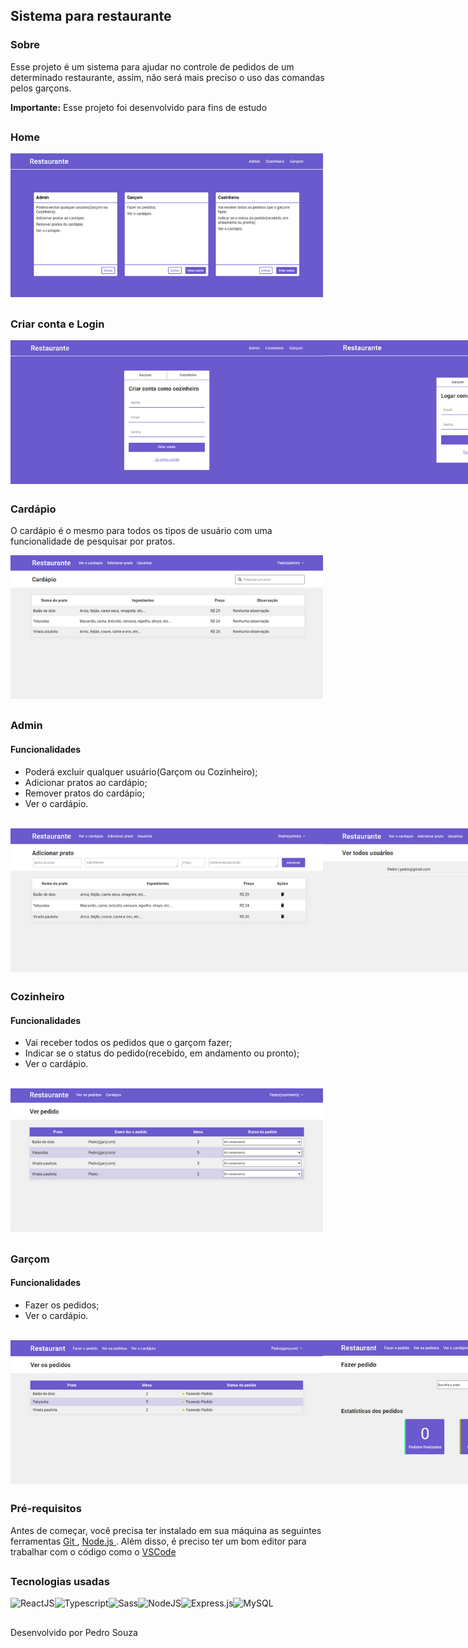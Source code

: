 ## Sistema para restaurante

### Sobre

<p> Esse projeto é um sistema para ajudar no controle de pedidos de um determinado restaurante, assim, não será mais preciso o uso das comandas pelos garçons. </p>
<span><strong>Importante:</strong> Esse projeto foi desenvolvido para fins de estudo</span>

##

### Home

<img src='./images-github/img-main.png' alt='Imagem home - 500x230' />

##

### Criar conta e Login

<div style='display: flex'>
  <img src='./images-github/img-register.png' alt='Cadastrar' />
  <img src='./images-github/img-login.png' alt='Login' />
</div>

##

### Cardápio

<p> O cardápio é o mesmo para todos os tipos de usuário com uma funcionalidade de pesquisar por pratos. </p>

<img src='./images-github/img-menu.png' alt='Cardápio' />

##

### Admin

#### Funcionalidades
* Poderá excluir qualquer usuário(Garçom ou Cozinheiro); <br>
* Adicionar pratos ao cardápio; <br>
* Remover pratos do cardápio; <br>
* Ver o cardápio. <br> <br>

<div style='display: flex'>
  <img src='./images-github/img-admin-add-dish.png' alt='Adicionar produto' />
  <img src='./images-github/img-admin-users.png' alt='Usuários' />
</div>

##

### Cozinheiro

#### Funcionalidades

* Vai receber todos os pedidos que o garçom fazer; <br>
* Indicar se o status do pedido(recebido, em andamento ou pronto); <br>
* Ver o cardápio. <br> <br>

<img src='./images-github/img-cooker-srequest.png' alt='Ver os pedidos' />

##

### Garçom

#### Funcionalidades

* Fazer os pedidos; <br>
* Ver o cardápio. <br> <br>

<div style='display: flex'>
  <img src='./images-github/img-waiter-srequest.png' alt='Ver pedidos' />
  <img src='./images-github/img-waiter-mrequest.png' alt='Fazer pedidos' />
</div>

##

### Pré-requisitos

<p> Antes de começar, você precisa ter instalado em sua máquina as seguintes ferramentas <a href='https://git-scm.com/downloads'> Git </a>, 
  <a href='https://nodejs.org/en/download/'> Node.js </a> . Além disso, é preciso ter um bom editor para trabalhar com o código como o <a href='https://code.visualstudio.com/'> VSCode </a> </p>

##

### Tecnologias usadas

<div style='display: flex;'>
  <img src='https://img.shields.io/badge/React-20232A?style=for-the-badge&logo=react&logoColor=61DAFB' alt='ReactJS' />
  <img src='https://img.shields.io/badge/TypeScript-007ACC?style=for-the-badge&logo=typescript&logoColor=white' alt='Typescript' />
  <img src='https://img.shields.io/badge/Sass-CC6699?style=for-the-badge&logo=sass&logoColor=white' alt='Sass' />
  <img src='https://img.shields.io/badge/Node.js-43853D?style=for-the-badge&logo=node.js&logoColor=white' alt='NodeJS' />
  <img src='https://img.shields.io/badge/Express.js-404D59?style=for-the-badge' alt='Express.js' />
  <img src='https://img.shields.io/badge/MySQL-00000F?style=for-the-badge&logo=mysql&logoColor=white' alt='MySQL' />
</div>

##

<p> Desenvolvido por Pedro Souza </p>
